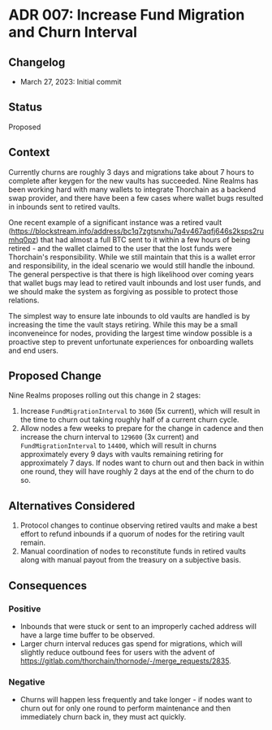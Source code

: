 # ADR 007: Increase Fund Migration and Churn Interval

## Changelog

- March 27, 2023: Initial commit

## Status

Proposed

## Context

Currently churns are roughly 3 days and migrations take about 7 hours to complete after keygen for the new vaults has succeeded. Nine Realms has been working hard with many wallets to integrate Thorchain as a backend swap provider, and there have been a few cases where wallet bugs resulted in inbounds sent to retired vaults.

One recent example of a significant instance was a retired vault (https://blockstream.info/address/bc1q7zgtsnxhu7q4v467aqfj646s2ksps2rumhq0pz) that had almost a full BTC sent to it within a few hours of being retired - and the wallet claimed to the user that the lost funds were Thorchain's responsibility. While we still maintain that this is a wallet error and responsibility, in the ideal scenario we would still handle the inbound. The general perspective is that there is high likelihood over coming years that wallet bugs may lead to retired vault inbounds and lost user funds, and we should make the system as forgiving as possible to protect those relations.

The simplest way to ensure late inbounds to old vaults are handled is by increasing the time the vault stays retiring. While this may be a small inconveneince for nodes, providing the largest time window possible is a proactive step to prevent unfortunate experiences for onboarding wallets and end users.

## Proposed Change

Nine Realms proposes rolling out this change in 2 stages:

1. Increase `FundMigrationInterval` to `3600` (5x current), which will result in the time to churn out taking roughly half of a current churn cycle.
1. Allow nodes a few weeks to prepare for the change in cadence and then increase the churn interval to `129600` (3x current) and `FundMigrationInterval` to `14400`, which will result in churns approximately every 9 days with vaults remaining retiring for approximately 7 days. If nodes want to churn out and then back in within one round, they will have roughly 2 days at the end of the churn to do so.

## Alternatives Considered

1. Protocol changes to continue observing retired vaults and make a best effort to refund inbounds if a quorum of nodes for the retiring vault remain.
1. Manual coordination of nodes to reconstitute funds in retired vaults along with manual payout from the treasury on a subjective basis.

## Consequences

### Positive

- Inbounds that were stuck or sent to an improperly cached address will have a large time buffer to be observed.
- Larger churn interval reduces gas spend for migrations, which will slightly reduce outbound fees for users with the advent of https://gitlab.com/thorchain/thornode/-/merge_requests/2835.

### Negative

- Churns will happen less frequently and take longer - if nodes want to churn out for only one round to perform maintenance and then immediately churn back in, they must act quickly.
